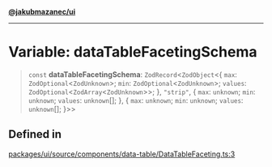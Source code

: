 [**@jakubmazanec/ui**](../README.md)

---

# Variable: dataTableFacetingSchema

> `const` **dataTableFacetingSchema**: `ZodRecord`\<`ZodObject`\<\{ `max`:
> `ZodOptional`\<`ZodUnknown`\>; `min`: `ZodOptional`\<`ZodUnknown`\>; `values`:
> `ZodOptional`\<`ZodArray`\<`ZodUnknown`\>\>; \}, `"strip"`, \{ `max`: `unknown`; `min`: `unknown`;
> `values`: `unknown`[]; \}, \{ `max`: `unknown`; `min`: `unknown`; `values`: `unknown`[]; \}\>\>

## Defined in

[packages/ui/source/components/data-table/DataTableFaceting.ts:3](https://github.com/jakubmazanec/tools/blob/4bb343d3736e4f9f11a014de3241c6054262151e/packages/ui/source/components/data-table/DataTableFaceting.ts#L3)
